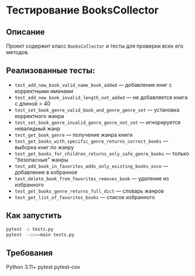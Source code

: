 # Тестирование BooksCollector

## Описание
Проект содержит класс `BooksCollector` и тесты для проверки всех его методов.

## Реализованные тесты:

- `test_add_new_book_valid_name_book_added` — добавление книг с корректными именами
- `test_add_new_book_invalid_length_not_added` — не добавляется книга с длиной > 40
- `test_set_book_genre_valid_book_and_genre_genre_set` — установка корректного жанра
- `test_set_book_genre_invalid_genre_genre_not_set` — игнорируется невалидный жанр
- `test_get_book_genre` — получение жанра книги
- `test_get_books_with_specific_genre_returns_correct_books` — выборка книг по жанру
- `test_get_books_for_children_returns_only_safe_genre_books` — только "безопасные" жанры
- `test_add_book_in_favorites_adds_only_existing_books_once` — добавление в избранное
- `test_delete_book_from_favorites_removes_book` — удаление из избранного
- `test_get_books_genre_returns_full_dict` — словарь жанров
- `test_get_list_of_favorites_books` — список избранного

## Как запустить

```bash
pytest -v tests.py
pytest --cov=main tests.py
```
## Требования

Python 3.11+
pytest
pytest-cov
